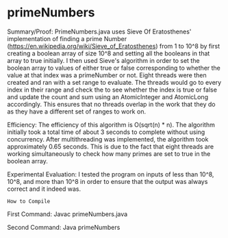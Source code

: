 # primeNumbers

Summary/Proof:
PrimeNumbers.java uses Sieve Of Eratosthenes' implementation of finding a prime Number (https://en.wikipedia.org/wiki/Sieve_of_Eratosthenes) 
from 1 to 10^8 by first creating a boolean array of size 10^8 and setting all the booleans in that array to true initially.
I then used Sieve's algorithm in order to set the boolean array to values of either true or false corresponding to whether the value at that
index was a primeNumber or not. Eight threads were then created and ran with a set range to evaluate. The threads would go to every index in 
their range and check the to see whether the index is true or false and update the count and sum using an AtomicInteger and AtomicLong accordingly.
This ensures that no threads overlap in the work that they do as they have a different set of ranges to work on.

Efficiency:
The efficiency of this algorithm is O(sqrt(n) * n). The algorithm initially took a total time of about 3 seconds to complete without using 
concurrency. After multithreading was implemented, the algorithm took approximately 0.65 seconds. This is due to the fact that eight threads are 
working simultaneously to check how many primes are set to true in the boolean array.

Experimental Evaluation:
I tested the program on inputs of less than 10^8, 10^8, and more than 10^8 in order to ensure that the output was always correct and it indeed was.


```
How to Compile
```
First Command: Javac primeNumbers.java

Second Command: Java primeNumbers 

